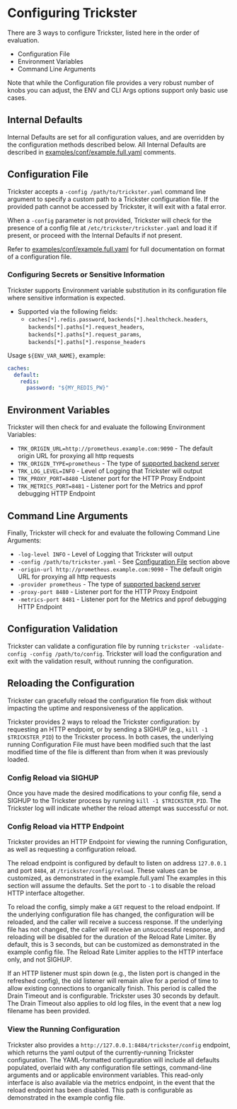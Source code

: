 # Configuring Trickster

There are 3 ways to configure Trickster, listed here in the order of evaluation.

* Configuration File
* Environment Variables
* Command Line Arguments

Note that while the Configuration file provides a very robust number of knobs you can adjust, the ENV and CLI Args options support only basic use cases.

## Internal Defaults

Internal Defaults are set for all configuration values, and are overridden by the configuration methods described below. All Internal Defaults are described in [examples/conf/example.full.yaml](../examples/conf/example.full.yaml) comments.

## Configuration File

Trickster accepts a `-config /path/to/trickster.yaml` command line argument to specify a custom path to a Trickster configuration file. If the provided path cannot be accessed by Trickster, it will exit with a fatal error.

When a `-config` parameter is not provided, Trickster will check for the presence of a config file at `/etc/trickster/trickster.yaml` and load it if present, or proceed with the Internal Defaults if not present.

Refer to [examples/conf/example.full.yaml](../examples/conf/example.full.yaml) for full documentation on format of a configuration file.

### Configuring Secrets or Sensitive Information

Trickster supports Environment variable substitution in its configuration file where sensitive information is expected.
- Supported via the following fields:
  - `caches[*].redis.password`, `backends[*].healthcheck.headers`, `backends[*].paths[*].request_headers`, `backends[*].paths[*].request_params`, `backends[*].paths[*].response_headers`

Usage `${ENV_VAR_NAME}`, example:
```yaml
caches:
  default:
    redis:
      password: "${MY_REDIS_PW}"
```

## Environment Variables

Trickster will then check for and evaluate the following Environment Variables:

* `TRK_ORIGIN_URL=http://prometheus.example.com:9090` - The default origin URL for proxying all http requests
* `TRK_ORIGIN_TYPE=prometheus` - The type of [supported backend server](./supported-backend-providers.md)
* `TRK_LOG_LEVEL=INFO` - Level of Logging that Trickster will output
* `TRK_PROXY_PORT=8480` -Listener port for the HTTP Proxy Endpoint
* `TRK_METRICS_PORT=8481` - Listener port for the Metrics and pprof debugging HTTP Endpoint

## Command Line Arguments

Finally, Trickster will check for and evaluate the following Command Line Arguments:

* `-log-level INFO` - Level of Logging that Trickster will output
* `-config /path/to/trickster.yaml` - See [Configuration File](#configuration-file) section above
* `-origin-url http://prometheus.example.com:9090` - The default origin URL for proxying all http requests
* `-provider prometheus` - The type of [supported backend server](./supported-origin-types.md)
* `-proxy-port 8480` - Listener port for the HTTP Proxy Endpoint
* `-metrics-port 8481` - Listener port for the Metrics and pprof debugging HTTP Endpoint

## Configuration Validation

Trickster can validate a configuration file by running `trickster -validate-config -config /path/to/config`. Trickster will load the configuration and exit with the validation result, without running the configuration.

## Reloading the Configuration

Trickster can gracefully reload the configuration file from disk without impacting the uptime and responsiveness of the application.

Trickster provides 2 ways to reload the Trickster configuration: by requesting an HTTP endpoint, or by sending a SIGHUP (e.g., `kill -1 $TRICKSTER_PID`) to the Trickster process. In both cases, the underlying running Configuration File must have been modified such that the last modified time of the file is different than from when it was previously loaded.

### Config Reload via SIGHUP

Once you have made the desired modifications to your config file, send a SIGHUP to the Trickster process by running `kill -1 $TRICKSTER_PID`. The Trickster log will indicate whether the reload attempt was successful or not.

### Config Reload via HTTP Endpoint

Trickster provides an HTTP Endpoint for viewing the running Configuration, as well as requesting a configuration reload.

The reload endpoint is configured by default to listen on address `127.0.0.1` and port `8484`, at `/trickster/config/reload`. These values can be customized, as demonstrated in the example.full.yaml The examples in this section will assume the defaults. Set the port to `-1` to disable the reload HTTP interface altogether.

To reload the config, simply make a `GET` request to the reload endpoint. If the underlying configuration file has changed, the configuration will be reloaded, and the caller will receive a success response. If the underlying file has not changed, the caller will receive an unsuccessful response, and reloading will be disabled for the duration of the Reload Rate Limiter. By default, this is 3 seconds, but can be customized as demonstrated in the example config file. The Reload Rate Limiter applies to the HTTP interface only, and not SIGHUP.

If an HTTP listener must spin down (e.g., the listen port is changed in the refreshed config), the old listener will remain alive for a period of time to allow existing connections to organically finish. This period is called the Drain Timeout and is configurable. Trickster uses 30 seconds by default. The Drain Timeout also applies to old log files, in the event that a new log filename has been provided.

### View the Running Configuration

Trickster also provides a `http://127.0.0.1:8484/trickster/config` endpoint, which returns the yaml output of the currently-running Trickster configuration. The YAML-formatted configuration will include all defaults populated, overlaid with any configuration file settings, command-line arguments and or applicable environment variables. This read-only interface is also available via the metrics endpoint, in the event that the reload endpoint has been disabled. This path is configurable as demonstrated in the example config file.
